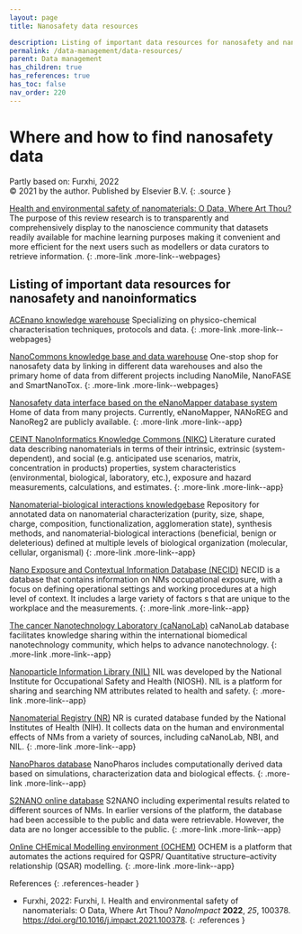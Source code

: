 ```yaml
---
layout: page
title: Nanosafety data resources

description: Listing of important data resources for nanosafety and nanoinformatics
permalink: /data-management/data-resources/
parent: Data management
has_children: true
has_references: true
has_toc: false
nav_order: 220
---
```

# Where and how to find nanosafety data
Partly based on: Furxhi, 2022<br>
© 2021 by the author. Published by Elsevier B.V.
{: .source }


[Health and environmental safety of nanomaterials: O Data, Where Art Thou?](https://www.sciencedirect.com/science/article/pii/S2452074821000872#bb0110)
The purpose of this review research is to transparently and comprehensively display to the nanoscience community that datasets readily available for machine learning purposes making it convenient and more efficient for the next users such as modellers or data curators to retrieve information. 
{: .more-link .more-link--webpages}

## Listing of important data resources for nanosafety and nanoinformatics

[ACEnano knowledge warehouse](./ACEnano-warehouse/)
Specializing on physico-chemical characterisation techniques, protocols and data.
{: .more-link .more-link--webpages}

[NanoCommons knowledge base and data warehouse](./NanoCommons-KB/)
One-stop shop for nanosafety data by linking in different data warehouses and also the primary home of data from different projects including NanoMile, NanoFASE and SmartNanoTox.
{: .more-link .more-link--webpages}

[Nanosafety data interface based on the eNanoMapper database system](https://search.data.enanomapper.net/)
Home of data from many projects. Currently, eNanoMapper, NANoREG and NanoReg2 are publicly available.
{: .more-link .more-link--app}

[CEINT NanoInformatics Knowledge Commons (NIKC)](https://ceint.duke.edu/research/nikc)
Literature curated data describing nanomaterials in terms of their intrinsic, extrinsic (system-dependent), and social (e.g. anticipated use scenarios, matrix, concentration in products) properties, system characteristics (environmental, biological, laboratory, etc.), exposure and hazard measurements, calculations, and estimates.
{: .more-link .more-link--app}

[Nanomaterial-biological interactions knowledgebase](http://nbi.oregonstate.edu/)
Repository for annotated data on nanomaterial characterization (purity, size, shape, charge, composition, functionalization, agglomeration state), synthesis methods, and nanomaterial-biological interactions (beneficial, benign or deleterious) defined at multiple levels of biological organization (molecular, cellular, organismal)
{: .more-link .more-link--app}

[Nano Exposure and Contextual Information Database (NECID)](https://perosh.eu/repository/necid-demo-version/) 
NECID is a database that contains information on NMs occupational exposure, with a focus on defining operational settings and working procedures at a high level of context. It includes a large variety of factors s that are unique to the workplace and the measurements.
{: .more-link .more-link--app}

[The cancer Nanotechnology Laboratory (caNanoLab)](https://cananolab.nci.nih.gov/caNanoLab/#/)
caNanoLab database facilitates knowledge sharing within the international biomedical nanotechnology community, which helps to advance nanotechnology.
{: .more-link .more-link--app}

[Nanoparticle Information Library (NIL)](http://nanoparticlelibrary.net/nil.html)
NIL was developed by the National Institute for Occupational Safety and Health (NIOSH). NIL is a platform for sharing and searching NM attributes related to health and safety. 
{: .more-link .more-link--app}

[Nanomaterial Registry (NR)](https://nanomaterialregistry.net/Default.aspx)
NR is curated database funded by the National Institutes of Health (NIH). It collects data on the human and environmental effects of NMs from a variety of sources, including caNanoLab, NBI, and NIL.
{: .more-link .more-link--app}

[NanoPharos database](https://db.nanopharos.eu/ )
NanoPharos includes computationally derived data based on simulations, characterization data and biological effects.
{: .more-link .more-link--app}

[S2NANO online database](www.s2nano.org)
S2NANO including experimental results related to different sources of NMs. In earlier versions of the platform, the database had been accessible to the public and data were retrievable. However, the data are no longer accessible to the public.
{: .more-link .more-link--app}

[Online CHEmical Modelling environment (OCHEM)](http://ochem.eu/article/103451)
OCHEM is a platform that automates the actions required for QSPR/ Quantitative structure–activity relationship (QSAR) modelling. 
{: .more-link .more-link--app}

References
{: .references-header }
- Furxhi, 2022: Furxhi, I. Health and environmental safety of nanomaterials: O Data, Where Art Thou? <i>NanoImpact</i> <b>2022</b>, <i>25</i>, 100378. <a href="https://doi.org/10.1016/j.impact.2021.100378">https://doi.org/10.1016/j.impact.2021.100378</a>.
{: .references }
